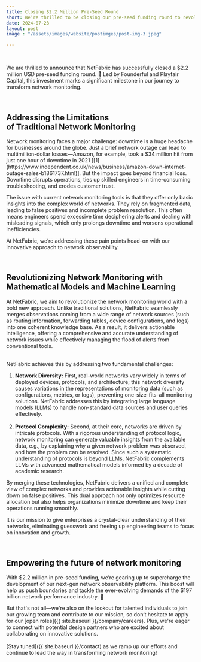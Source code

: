 ```yaml
---
title: Closing $2.2 Million Pre-Seed Round
short: We’re thrilled to be closing our pre-seed funding round to revolutionize network monitoring.
date: 2024-07-23
layout: post
image : "/assets/images/website/postimges/post-img-3.jpeg"

---
```


<br>
<p>We are thrilled to announce that NetFabric has successfully closed a $2.2 million USD pre-seed funding round. 🚀 Led by Founderful and Playfair Capital, this investment marks a significant milestone in our journey to transform network monitoring.</p>
<br>
<h2 class="title-sentence">
    Addressing the <strong>Limitations</strong><br> of Traditional Network Monitoring
</h2>
Network monitoring faces a major challenge: downtime is a huge headache for businesses around the globe. Just a brief network outage can lead to multimillion-dollar losses—Amazon, for example, took a $34 million hit from just one hour of downtime in 2021 [[1](https://www.independent.co.uk/news/business/amazon-down-internet-outage-sales-b1861737.html)]. But the impact goes beyond financial loss. Downtime disrupts operations, ties up skilled engineers in time-consuming troubleshooting, and erodes customer trust.

<p>The issue with current network monitoring tools is that they offer only basic insights into the complex world of networks. They rely on fragmented data, leading to false positives and incomplete problem resolution. This often means engineers spend excessive time deciphering alerts and dealing with misleading signals, which only prolongs downtime and worsens operational inefficiencies.</p>

<p>At NetFabric, we’re addressing these pain points head-on with our innovative approach to network observability.</p>
<br>
<h2 class="title-sentence">
    Revolutionizing Network Monitoring with <strong>Mathematical Models</strong> and <strong>Machine Learning</strong>
</h2>

<p>At NetFabric, we aim to revolutionize the network monitoring world with a bold new approach. Unlike traditional solutions, NetFabric seamlessly merges observations coming from a wide range of network sources (such as routing information, forwarding tables, device configurations, and logs) into one coherent knowledge base. As a result, it delivers actionable intelligence, offering a comprehensive and accurate understanding of network issues while effectively managing the flood of alerts from conventional tools.<br><br>

NetFabric achieves this by addressing two fundamental challenges:
    <ol>
      <li><b>Network Diversity:</b> First, real-world networks vary widely in terms of deployed devices, protocols, and architecture; this network diversity causes variations in the representations of monitoring data (such as configurations, metrics, or logs), preventing one-size-fits-all monitoring solutions. NetFabric addresses this by integrating large language models (LLMs) to handle non-standard data sources and user queries effectively. </li><br>
      <li><b>Protocol Complexity:</b> Second, at their core, networks are driven by intricate protocols. With a rigorous understanding of protocol logic, network monitoring can generate valuable insights from the available data, e.g., by explaining why a given network problem was observed, and how the problem can be resolved. Since such a systematic understanding of protocols is beyond LLMs, NetFabric complements LLMs with advanced mathematical models informed by a decade of academic research. </li>
    </ol>
</p>

<p>By merging these technologies, NetFabric delivers a unified and complete view of complex networks and provides actionable insights while cutting down on false positives. This dual approach not only optimizes resource allocation but also helps organizations minimize downtime and keep their operations running smoothly.</p>
<p>
It is our mission to give enterprises a crystal-clear understanding of their networks, eliminating guesswork and freeing up engineering teams to focus on innovation and growth.</p>
<br>
<h2 class="title-sentence">
    <strong>Empowering the future</strong> of network monitoring
</h2>

<p>With $2.2 million in pre-seed funding, we’re gearing up to supercharge the development of our next-gen network observability platform. This boost will help us push boundaries and tackle the ever-evolving demands of the $197 billion network performance industry. 🚀</p>

But that's not all—we're also on the lookout for talented individuals to join our growing team and contribute to our mission, so don’t hesitate to apply for our [open roles]({{ site.baseurl }}/company/careers). Plus, we're eager to connect with potential design partners who are excited about collaborating on innovative solutions.<br><br>
[Stay tuned]({{ site.baseurl }}/contact) as we ramp up our efforts and continue to lead the way in transforming network monitoring!
